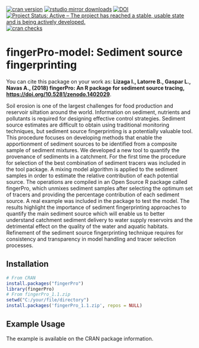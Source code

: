 [![cran version](http://www.r-pkg.org/badges/version/fingerPro?color=yellow)](https://cran.r-project.org/package=fingerPro)
[![rstudio mirror downloads](http://cranlogs.r-pkg.org/badges/grand-total/fingerPro)](https://github.com/metacran/cranlogs.app)
[![DOI](https://zenodo.org/badge/DOI/10.5281/zenodo.1402029.svg)](https://doi.org/10.5281/zenodo.1402029)
[![Project Status: Active – The project has reached a stable, usable state and is being actively developed.](http://www.repostatus.org/badges/latest/active.svg)](http://www.repostatus.org/#active)
[![cran checks](https://cranchecks.info/badges/worst/fingerPro)](https://cranchecks.info/pkgs/fingerPro)
# fingerPro-model: Sediment source fingerprinting

You can cite this package on your work as:
**Lizaga I., Latorre B., Gaspar L., Navas A., (2018) fingerPro: An R package for sediment source tracing, https://doi.org/10.5281/zenodo.1402029**.

Soil erosion is one of the largest challenges for food production and reservoir siltation around the world. Information on sediment, nutrients and pollutants is required for designing effective control strategies. Sediment source estimates are difficult to obtain using traditional monitoring techniques, but sediment source fingerprinting is a potentially valuable tool. This procedure focuses on developing methods that enable the apportionment of sediment sources to be identified from a composite sample of sediment mixtures.
We developed a new tool to quantify the provenance of sediments in a catchment. For the first time the procedure for selection of the best combination of sediment tracers was included in the tool package. A mixing model algorithm is applied to the sediment samples in order to estimate the relative contribution of each potential source. The operations are compiled in an Open Source R package called fingerPro, which unmixes sediment samples after selecting the optimum set of tracers and providing the percentage contribution of each sediment source. A real example was included in the package to test the model. The results highlight the importance of sediment fingerprinting approaches to quantify the main sediment source which will enable us to better understand catchment sediment delivery to water supply reservoirs and the detrimental effect on the quality of the water and aquatic habitats. Refinement of the sediment source fingerprinting technique requires for consistency and transparency in model handling and tracer selection processes.

Installation
------------
``` r
# From CRAN
install.packages("fingerPro")
library(fingerPro)
# From fingerPro_1.1.zip
setwd("C:/your/file/directory")
install.packages('fingerPro_1.1.zip', repos = NULL)
```
Example Usage
-------------
The example is available on the CRAN package information.
```
